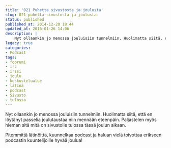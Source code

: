 ```yaml
---
title: '021 Puhetta sivustosta ja joulusta'
slug: 021-puhetta-sivustosta-ja-joulusta
status: published
published_at: 2014-12-20 18:44
updated_at: 2016-01-26 14:06
description: |
    Nyt ollaankin jo menossa jouluisiin tunnelmiin. Huolimatta siitä, että en löytänyt passelia joulutaustaa niin mennään eteenpäin. Paljastelen myös hieman sitä mitä on sivustolle tulossa tässä joulun aikaan. Pitemmittä lätinöittä, kuunnelkaa podcast ja haluan vielä toivottaa erikseen podcastin kuuntelijoille hyvää joulua!
legacy: true
categories:
- Podcast
tags:
- foorumi
- irc
- irssi
- joulu
- keskustelualue
- lätinä
- podcast
- Sivusto
- tulossa
---
```


<p>Nyt ollaankin jo menossa jouluisiin tunnelmiin. Huolimatta siitä, että en löytänyt passelia joulutaustaa niin mennään eteenpäin. Paljastelen myös hieman sitä mitä on sivustolle tulossa tässä joulun aikaan.</p>
<p>Pitemmittä lätinöittä, kuunnelkaa podcast ja haluan vielä toivottaa erikseen podcastin kuuntelijoille hyvää joulua!</p>